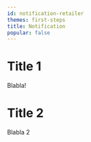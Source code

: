 ```yaml
---
id: notification-retailer
themes: first-steps
title: Notification
popular: false
---
```


# Title 1

Blabla!

# Title 2

Blabla 2
